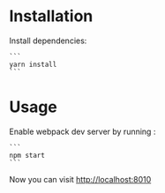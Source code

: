 # Installation

Install dependencies:

    ```
    yarn install
    ```


# Usage

Enable webpack dev server by running :

    ```
    npm start
    ```

Now you can visit [http://localhost:8010](http://localhost:8010)
